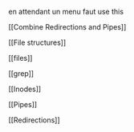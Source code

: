 en attendant un menu faut use this

[[Combine Redirections and Pipes]]

[[File structures]]

[[files]]

[[grep]]

[[Inodes]]

[[Pipes]]

[[Redirections]]
